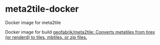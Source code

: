 # meta2tile-docker

Docker image for meta2tile

Docker image for build [geofabrik/meta2tile: Converts metatiles from tirex (or renderd) to tiles, mbtiles, or zip files.](https://github.com/geofabrik/meta2tile)
